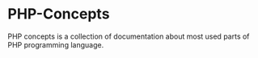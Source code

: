 # PHP-Concepts
PHP concepts is a collection of documentation about most used parts of PHP programming language.
